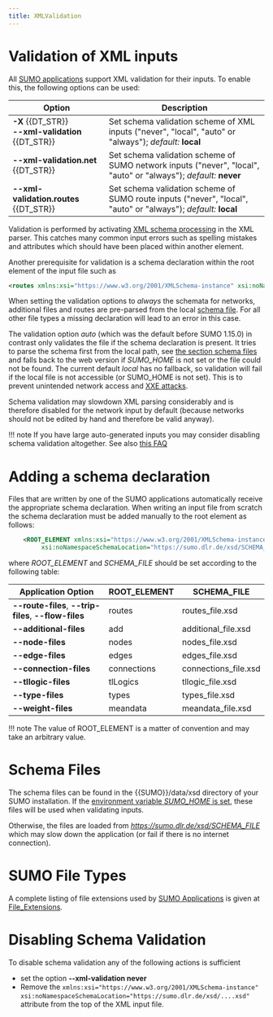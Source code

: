 ```yaml
---
title: XMLValidation
---
```


# Validation of XML inputs

All [SUMO applications](SUMO_at_a_Glance.md#included_applications) support
XML validation for their inputs. To enable this, the following options
can be used:

| Option  | Description  |
|---|---|
| **-X** {{DT_STR}}<br> **--xml-validation** {{DT_STR}} | Set schema validation scheme of XML inputs ("never", "local", "auto" or "always"); *default:* **local** |
| **--xml-validation.net** {{DT_STR}} | Set schema validation scheme of SUMO network inputs ("never", "local", "auto" or "always"); *default:* **never** |
| **--xml-validation.routes** {{DT_STR}} | Set schema validation scheme of SUMO route inputs ("never", "local", "auto" or "always"); *default:* **local** |

Validation is performed by activating [XML schema
processing](https://xerces.apache.org/xerces-c/schema-3.html) in the XML
parser. This catches many common input errors such as spelling mistakes
and attributes which should have been placed within another element.

Another prerequisite for validation is a schema declaration within the
root element of the input file such as

```xml
<routes xmlns:xsi="https://www.w3.org/2001/XMLSchema-instance" xsi:noNamespaceSchemaLocation="https://sumo.dlr.de/xsd/routes_file.xsd">
```

When setting the validation options to *always* the schemata for networks, additional files and routes
are pre-parsed from the local [schema file](#schema_files). For all other file types a missing declaration will lead to an error in this case.

The validation option *auto* (which was the default before SUMO 1.15.0) in contrast only validates the file
if the schema declaration is present. It tries to parse the schema first from the local path,
see [the section schema files](#schema_files) and falls back to the web version if *SUMO_HOME* is not set or
the file could not be found.  The current default *local* has no fallback, so validation will fail
if the local file is not accessible (or SUMO_HOME is not set). This is to prevent unintended network access and [XXE attacks](https://en.wikipedia.org/wiki/XML_external_entity_attack).

Schema validation may slowdown XML parsing considerably and is therefore
disabled for the network input by default (because networks should not
be edited by hand and therefore be valid anyway).

!!! note
    If you have large auto-generated inputs you may consider disabling schema validation altogether. See also [this FAQ](FAQ.md#whats_the_deal_with_schema_resolution_warnings_xsd_errors)

# Adding a schema declaration

Files that are written by one of the SUMO applications automatically
receive the appropriate schema declaration. When writing an input file
from scratch the schema declaration must be added manually to the root
element as follows:

```xml
    <ROOT_ELEMENT xmlns:xsi="https://www.w3.org/2001/XMLSchema-instance"
         xsi:noNamespaceSchemaLocation="https://sumo.dlr.de/xsd/SCHEMA_FILE">
```

where *ROOT_ELEMENT* and *SCHEMA_FILE* should be set according to the
following table:

| Application Option                                    | ROOT_ELEMENT | SCHEMA_FILE          |
|-------------------------------------------------------|--------------|----------------------|
| **--route-files**, **--trip-files**, **--flow-files** | routes       | routes_file.xsd      |
| **--additional-files**                                | add          | additional_file.xsd  |
| **--node-files**                                      | nodes        | nodes_file.xsd       |
| **--edge-files**                                      | edges        | edges_file.xsd       |
| **--connection-files**                                | connections  | connections_file.xsd |
| **--tllogic-files**                                   | tlLogics     | tllogic_file.xsd     |
| **--type-files**                                      | types        | types_file.xsd       |
| **--weight-files**                                    | meandata     | meandata_file.xsd    |

!!! note
    The value of ROOT_ELEMENT is a matter of convention and may take an arbitrary value.

# Schema Files

The schema files can be found in the {{SUMO}}/data/xsd directory of your SUMO
installation. If the [environment variable *SUMO_HOME* is
set](Basics/Basic_Computer_Skills.md#sumo_home),
these files will be used when validating inputs.

Otherwise, the files are loaded from
*<https://sumo.dlr.de/xsd/SCHEMA_FILE>* which may slow down the
application (or fail if there is no internet connection).

# SUMO File Types

A complete listing of file extensions used by [SUMO
Applications](SUMO_at_a_Glance.md#included_applications) is
given at [File_Extensions](Other/File_Extensions.md).

# Disabling Schema Validation

To disable schema validation any of the following actions is sufficient

- set the option **--xml-validation never**
- Remove the `xmlns:xsi="https://www.w3.org/2001/XMLSchema-instance"` `xsi:noNamespaceSchemaLocation="https://sumo.dlr.de/xsd/....xsd"`
attribute from the top of the XML input file.
